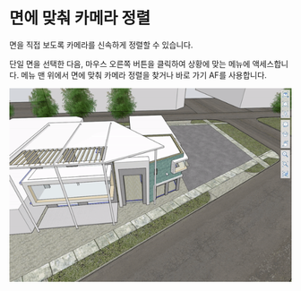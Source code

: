 # 면에 맞춰 카메라 정렬

면을 직접 보도록 카메라를 신속하게 정렬할 수 있습니다.

단일 면을 선택한 다음, 마우스 오른쪽 버튼을 클릭하여 상황에 맞는 메뉴에 액세스합니다. 메뉴 맨 위에서 면에 맞춰 카메라 정렬을 찾거나 바로 가기 AF를 사용합니다.

![](../.gitbook/assets/alignwithface.gif)

